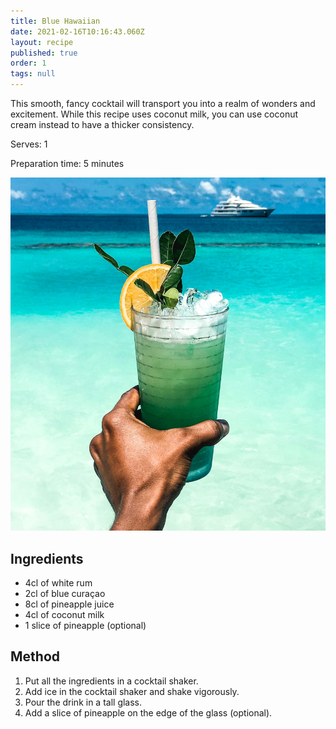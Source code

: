 ```yaml
---
title: Blue Hawaiian
date: 2021-02-16T10:16:43.060Z
layout: recipe
published: true
order: 1
tags: null
---
```

This smooth, fancy cocktail will transport you into a realm of wonders and excitement. While this recipe uses coconut milk, you can use coconut cream instead to have a thicker consistency.

Serves: 1

Preparation time: 5 minutes

![hand holding a blue cocktail on a  beach](../uploads/bluehawaiian.jpg "Blue Hawaiian")

## Ingredients

* 4cl of white rum
* 2cl of blue curaçao
* 8cl of pineapple juice
* 4cl of coconut milk
* 1 slice of pineapple (optional)

## Method

1. Put all the ingredients in a cocktail shaker.
2. Add ice in the cocktail shaker and shake vigorously.
3. Pour the drink in a tall glass.
4. Add a slice of pineapple on the edge of the glass (optional).